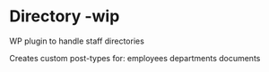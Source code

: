 Directory -wip
=============

WP plugin to handle staff directories

Creates custom post-types for:
employees
departments
documents